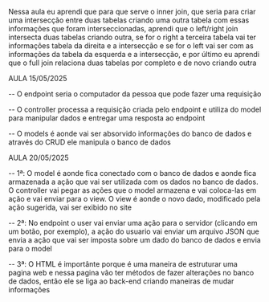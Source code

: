 Nessa aula eu aprendi que para que serve o inner join, que seria para criar uma intersecção entre duas tabelas criando uma outra tabela com essas informações que foram interseccionadas, aprendi que o left/right join intersecta duas tabelas criando outra, se for o right a terceira tabela vai ter informações tabela da direita e a intersecção e se for o left vai ser com as informações da tabela da esquerda e a intersecção, e por último eu aprendi que o full join relaciona duas tabelas por completo e de novo criando outra


AULA 15/05/2025

-- O endpoint seria o computador da pessoa que pode fazer uma requisição

-- O controller processa a requisição criada pelo endpoint e utiliza do model para manipular dados e entregar uma resposta ao endpoint

-- O models é aonde vai ser absorvido informações do banco de dados e através do CRUD ele manipula o banco de dados 


AULA 20/05/2025

-- 1ª: O model é aonde fica conectado com o banco de dados e aonde fica armazenada a ação que vai ser utilizada com os dados no banco de dados. O controller vai pegar as ações que o model armazena e vai coloca-las em ação e vai enviar para o view. O view é aonde o novo dado, modificado pela ação sugerida, vai ser exibido no site

-- 2ª: No endpoint o user vai enviar uma ação para o servidor (clicando em um botão, por exemplo), a ação do usuario vai enviar um arquivo JSON que envia a ação que vai ser imposta sobre um dado do banco de dados e envia para o model

-- 3ª: O HTML é importânte porque é uma maneira de estruturar uma pagina web e nessa pagina vão ter métodos de fazer alterações no banco de dados, então ele se liga ao back-end criando maneiras de mudar informações